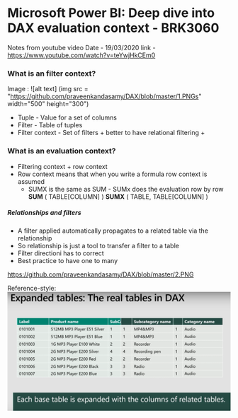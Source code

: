 # Microsoft Power BI: Deep dive into DAX evaluation context - BRK3060
Notes from youtube video
Date - 19/03/2020
link - https://www.youtube.com/watch?v=teYwjHkCEm0

### What is an filter context?
Image : 
![alt text] (img src = "https://github.com/praveenkandasamy/DAX/blob/master/1.PNGs" width="500" height="300")
* Tuple - Value for a set of columns
* Filter - Table of tuples
* Filter context - Set of filters
        + better to have relational filtering
        +  

### What is an evaluation context?
* Filtering context + row context 
* Row context means that when you write a formula row context is assumed
    + SUMX is the same as SUM - SUMx does the evaluation row by row
                **SUM** ( TABLE[COLUMN] )
                **SUMX** (
                    TABLE,
                    TABLE[COLUMN] 
                )

##### Relationships and filters
* A filter applied automatically propagates to a related table via the relationship
* So  relationship is just a tool to transfer a filter to a table
* Filter directioni has to correct
* Best practice to have one to many



https://github.com/praveenkandasamy/DAX/blob/master/2.PNG



Reference-style: 
![image2][logo]

[logo]: https://github.com/praveenkandasamy/DAX/blob/master/2.PNG "Logo Title Text 2"





